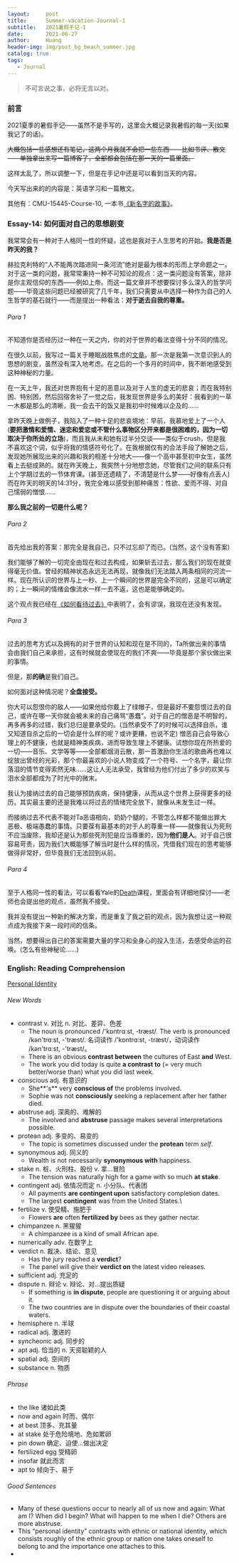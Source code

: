 ```yaml
---
layout:     post
title:      Summer-vacation-Journal-1
subtitle:   2021暑假手记-1
date:       2021-06-27
author:     Huang
header-img: img/post_bg_beach_summer.jpg
catalog: true
tags:
   - Journal
---
```


> 不可言说之事，必将无言以对。

### 前言

2021夏季的暑假手记——虽然不是手写的，这里会大概记录我暑假的每一天(如果我记了的话)。

~~大概包括一些感想还有笔记，这两个月我就不会把一些东西——比如书评、散文——单独拿出来写一篇博客了，全部都会包括在那一天的一篇里面。~~

这样太乱了，所以调整一下，但是在手记中还是可以看到当天的内容。

今天写出来的的内容是：英语学习和一篇散文。

其他有：CMU-15445-Course-10, 一本书[《新名字的故事》](https://book.douban.com/subject/26986954/)。

### Essay-14: 如何面对自己的思想剧变

我常常会有一种对于人格同一性的怀疑，这也是我对于人生思考的开始。**我是否是昨天的我？**

赫拉克利特的“人不能两次踏进同一条河流”绝对是最为根本的形而上学命题之一。对于这一类的问题，我常常秉持一种不可知论的观点：这一类问题没有答案，除非是你主观信仰的东西——例如上帝。而这一篇文章并不想要探讨多么深入的哲学问题——毕竟这些问题已经被研究了几千年，我们只需要从中选择一种作为自己的人生哲学的基石就行——而是提出一种看法：**对于逝去自我的尊重。**

###### Para 1

不知道你是否经历过一种在一天之内，你的对于世界的看法变得十分不同的情况。

在很久以前，我写过一篇关于睡眠战胜焦虑的[文章](https://huang-feiyu.github.io/2021/05/21/Essay-6/)。那一次是我第一次意识到人的思想的剧变，虽然没有深入地考虑。在之后的一个多月的时间中，我不断地感受到这种神秘的力量。

在一天上午，我还对世界抱有十足的恶意以及对于人生的虚无的悲哀；而在我特别困、特别困，然后回宿舍补了一觉之后，我发现世界是多么的美好：我看到的一草一木都是那么的清晰，我一会去干的饭又是我初中时候难以企及的……

拿昨天晚上做例子，我陷入了一种十足的悲哀境地：早前，我慕地爱上了一个人(**要把激情和爱情、迷恋和爱恋或不管什么事物区分开来都是很困难的，因为一切取决于你所处的立场**)，而且我从未和她有过半分交谈——类似于crush，但是我不喜欢这个词，似乎将我的情感符号化了。在我根据仅有的合法手段了解她之后，发现她所展现出来的兴趣和我的相差十分地大——像一个高中甚至初中女生，虽然看上去挺成熟的。就在昨天晚上，我突然十分地想念她，尽管我们之间的联系只有上个学期过去的一节体育课。(甚至还遗精了，不清楚是什么梦——好像有点丢人)而在昨天的明天的14:31分，我完全难以感受到那种痛苦：性欲、爱而不得、对自己懦弱的憎恨……

**那么我之前的一切是什么呢？**

###### Para 2

首先给出我的答案：那完全是我自己，只不过忘却了而已。(当然，这个没有答案)

我们能够了解的一切完全由现在和过去构成，如果斩去过去，那么我们的现在就变得毫无价值。曾经的精神状态永远无法再现，就像我们无法踏入两条相同的河流一样。现在所认识的世界与上一秒、上一个瞬间的世界是完全不同的，这是可以确定的；上一瞬间的情绪会像流水一样一去不返，这也是能够确定的。

这个观点我已经在[《如何看待过去》](https://huang-feiyu.github.io/2021/06/22/Essay-13/)中表明了，会有谬误，我现在还没有发现。

###### Para 3

过去的思考方式以及拥有的对于世界的认知和现在是不同的，Ta所做出来的事情会由我们自己来承担，这有时候就会使现在的我们不爽——毕竟是那个家伙做出来的事情。

但是，那**的确**是我们自己。

如何面对这种情况呢？**全盘接受。**

你大可以怨恨你的敌人——如果他给你戴上了绿帽子，但是最好不要怨恨过去的自己，或许在哪一天你就会被未来的自己痛骂“愚蠢”。对于自己的憎恶是不明智的，再多再多的过错，我们总归是要承受的。(当然承受不了的时候可以选择自杀，谁又知道自杀之后的一切会是什么样的呢？或许更糟，也说不定) 憎恶自己会导致心理上的不健康，也就是精神类疾病，进而导致生理上不健康。试想你现在所热爱的一切——音乐、文学等等——全部都烟消云散，那一首激励你生活的歌曲再也难以绽放出曾经的光彩，那个你最喜欢的小说人物变成了一个符号、一个名字，最让你落泪的情节变得索然无味……这让人无法承受，我曾经为他们付出了多少的欢笑与泪水全部都成为了时光中的微末。

我认为接纳过去的自己能够预防疾病，保持健康，从而从这个世界上获得更多的经历。其实最主要的还是我难以将过去的情绪完全放下，就像从未发生过一样。

而接纳过去不代表不能对Ta恶语相向，奶奶个腿的，不管怎么样都不能做出罪大恶极、极端愚蠢的事情。只要葆有最基本的对于人的尊重一样——就像我认为死刑不应当废除，我却还是认为那些死刑犯是应当尊重的，因为**他们是人**。对于自己很容易苛责，因为我们大概能够了解当时是什么样的情况，凭借我们现在的思考能够做得非常好，但毕竟我们无法回到从前。

###### Para 4

至于人格同一性的看法，可以看看Yale的[Death](https://oyc.yale.edu/death/phil-176)课程，里面会有详细地探讨——老师也会提出他的观点，虽然我不接受。

我并没有提出一种新的解决方案，而是重复了我之前的观点，因为我想让这一种观点成为我接下来一段时间的信条。

当然，想要得出自己的答案需要大量的学习和全身心的投入生活，去感受命运的召唤。(怎么有些神秘论……)

### English: Reading Comprehension

[Personal Identity](https://plato.stanford.edu/entries/identity-personal/)

###### New Words
* contrast    v. 对比 n. 对比、差异、色差
  * The noun is pronounced /'kɒntrɑːst, -træst/. The verb is pronounced /kən'trɑːst, -'træst/. 名词读作 /'kɒntrɑːst, -træst/，动词读作 /kən'trɑːst, -'træst/。
  * There is an obvious **contrast between** the cultures of East **and** West.
  * The work you did today is quite **a contrast to** (= very much better/worse than) what you did last week.
* conscious   adj. 有意识的
  * She**'s** very **conscious of** the problems involved.
  * Sophie was not **consciously** seeking a replacement after her father died.
* abstruse   adj. 深奥的、难解的
  * The involved and **abstruse** passage makes several interpretations possible.
* protean   adj. 多变的、易变的
  * The topic is sometimes discussed under the **protean** term *self*.
* synonymous  adj. 同义的
  * Wealth is not necessarily **synonymous with** happiness.
* stake  n. 桩、火刑柱、股份  v. 拿…冒险
  * The tension was naturally high for a game with so much **at stake**.
* contingent  adj. 依情况而定   n. 小分队、代表团
  * All payments **are contingent upon** satisfactory completion dates.
  * The largest **contingent** was from the United States.\
* fertilize  v. 使受精、施肥于
  * Flowers **are** often **fertilized by** bees as they gather nectar.
* chimpanzee   n. 黑猩猩
  * A chimpanzee is a kind of small African ape.
* numerically   adv. 在数字上
* verdict   n. 裁决、结论、意见
  * Has the jury reached a **verdict**?
  * The panel will give their **verdict on** the latest video releases.
* sufficient   adj. 充足的
* dispute    n. 辩论  v. 辩论、对…提出质疑
  * If something is **in dispute**, people are questioning it or arguing about it.
  * The two countries are in dispute over the boundaries of their coastal waters.
* hemisphere   n. 半球
* radical   adj. 激进的
* syncheonic   adj. 同步的
* apt    adj. 恰当的  n. 天资聪颖的人
* spatial  adj. 空间的
* substance   n. 物质

###### Phrase
* the like   诸如此类
* now and again  时而、偶尔
* at best   顶多、充其量
* at stake  处于危险境地、危如累卵
* pin down   确定、迫使…做出决定
* fertilized egg 受精卵
* insofar   就此而言
* apt to   倾向于、易于

###### Good Sentences
* Many of these questions occur to nearly all of us now and again: What am I? When did I begin? What will happen to me when I die? Others are more abstruse.
* This “personal identity” contrasts with ethnic or national identity, which consists roughly of the ethnic group or nation one takes oneself to belong to and the importance one attaches to this.
* 

